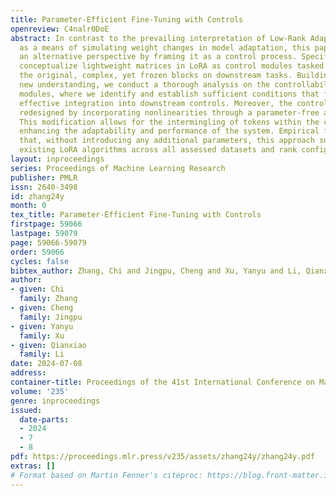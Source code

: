 ```yaml
---
title: Parameter-Efficient Fine-Tuning with Controls
openreview: C4nalr0DoE
abstract: In contrast to the prevailing interpretation of Low-Rank Adaptation (LoRA)
  as a means of simulating weight changes in model adaptation, this paper introduces
  an alternative perspective by framing it as a control process. Specifically, we
  conceptualize lightweight matrices in LoRA as control modules tasked with perturbing
  the original, complex, yet frozen blocks on downstream tasks. Building upon this
  new understanding, we conduct a thorough analysis on the controllability of these
  modules, where we identify and establish sufficient conditions that facilitate their
  effective integration into downstream controls. Moreover, the control modules are
  redesigned by incorporating nonlinearities through a parameter-free attention mechanism.
  This modification allows for the intermingling of tokens within the controllers,
  enhancing the adaptability and performance of the system. Empirical findings substantiate
  that, without introducing any additional parameters, this approach surpasses the
  existing LoRA algorithms across all assessed datasets and rank configurations.
layout: inproceedings
series: Proceedings of Machine Learning Research
publisher: PMLR
issn: 2640-3498
id: zhang24y
month: 0
tex_title: Parameter-Efficient Fine-Tuning with Controls
firstpage: 59066
lastpage: 59079
page: 59066-59079
order: 59066
cycles: false
bibtex_author: Zhang, Chi and Jingpu, Cheng and Xu, Yanyu and Li, Qianxiao
author:
- given: Chi
  family: Zhang
- given: Cheng
  family: Jingpu
- given: Yanyu
  family: Xu
- given: Qianxiao
  family: Li
date: 2024-07-08
address:
container-title: Proceedings of the 41st International Conference on Machine Learning
volume: '235'
genre: inproceedings
issued:
  date-parts:
  - 2024
  - 7
  - 8
pdf: https://proceedings.mlr.press/v235/assets/zhang24y/zhang24y.pdf
extras: []
# Format based on Martin Fenner's citeproc: https://blog.front-matter.io/posts/citeproc-yaml-for-bibliographies/
---
```

